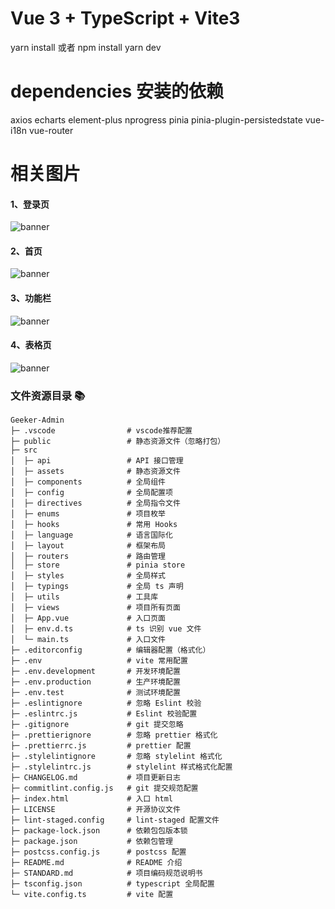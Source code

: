 # Vue 3 + TypeScript + Vite3

yarn install 或者 npm install
yarn dev

# dependencies 安装的依赖  

axios  echarts  element-plus nprogress  pinia  pinia-plugin-persistedstate  vue-i18n  vue-router

# 相关图片

#### 1、登录页

![banner](https://i.postimg.cc/k4RQQFg4/1673491247305.png)

#### 2、首页

![banner](https://i.postimg.cc/Gmv6QG9X/1673491299592.png)

#### 3、功能栏

![banner](https://i.postimg.cc/FFdvSfbB/1673491327383.png)

#### 4、表格页

![banner](https://i.postimg.cc/MKSLGX9R/1673491365805.png)

### 文件资源目录 📚

```text
Geeker-Admin
├─ .vscode                # vscode推荐配置
├─ public                 # 静态资源文件（忽略打包）
├─ src
│  ├─ api                 # API 接口管理
│  ├─ assets              # 静态资源文件
│  ├─ components          # 全局组件
│  ├─ config              # 全局配置项
│  ├─ directives          # 全局指令文件
│  ├─ enums               # 项目枚举
│  ├─ hooks               # 常用 Hooks
│  ├─ language            # 语言国际化
│  ├─ layout              # 框架布局
│  ├─ routers             # 路由管理
│  ├─ store               # pinia store
│  ├─ styles              # 全局样式
│  ├─ typings             # 全局 ts 声明
│  ├─ utils               # 工具库
│  ├─ views               # 项目所有页面
│  ├─ App.vue             # 入口页面
│  ├─ env.d.ts            # ts 识别 vue 文件
│  └─ main.ts             # 入口文件
├─ .editorconfig          # 编辑器配置（格式化）
├─ .env                   # vite 常用配置
├─ .env.development       # 开发环境配置
├─ .env.production        # 生产环境配置
├─ .env.test              # 测试环境配置
├─ .eslintignore          # 忽略 Eslint 校验
├─ .eslintrc.js           # Eslint 校验配置
├─ .gitignore             # git 提交忽略
├─ .prettierignore        # 忽略 prettier 格式化
├─ .prettierrc.js         # prettier 配置
├─ .stylelintignore       # 忽略 stylelint 格式化
├─ .stylelintrc.js        # stylelint 样式格式化配置
├─ CHANGELOG.md           # 项目更新日志
├─ commitlint.config.js   # git 提交规范配置
├─ index.html             # 入口 html
├─ LICENSE                # 开源协议文件
├─ lint-staged.config     # lint-staged 配置文件
├─ package-lock.json      # 依赖包包版本锁
├─ package.json           # 依赖包管理
├─ postcss.config.js      # postcss 配置
├─ README.md              # README 介绍
├─ STANDARD.md            # 项目编码规范说明书
├─ tsconfig.json          # typescript 全局配置
└─ vite.config.ts         # vite 配置
```
